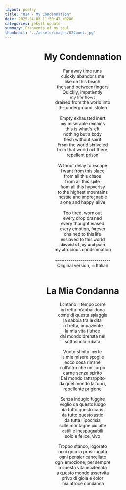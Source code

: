 ```yaml
---
layout: poetry
title: "024 - My Condemnation"
date: 2025-04-03 11:50:47 +0200
categories: jekyll update
summary: Fragments of my soul
thumbnail: "../assets/images/024poet.jpg"
---
```


<div style="text-align: center;">
<h1>My Condemnation</h1>
</div>
<div style="text-align: center;">
Far away time runs<br>
quickly abandons me<br>
like on this beach<br>
the sand between fingers<br>
Quickly, impatiently<br>
my life flows<br>
drained from the world into<br>
the underground, stolen<br>
<br>
Empty exhausted inert<br>
my miserable remains<br>
this is what's left<br>
nothing but a body<br>
flesh without spirit<br>
From the world shriveled<br>
from that world out there,<br>
repellent prison<br>
<br>
Without delay to escape<br>
I want from this place<br>
from all this chaos<br>
from all this spite<br>
from all this hypocrisy<br>
to the highest mountains<br>
hostile and impregnable<br>
alone and happy, alive<br>
<br>
Too tired, worn out<br>
every drop drained<br>
every thought erased<br>
every emotion, forever<br>
chained to this life<br>
enslaved to this world<br>
devoid of joy and pain<br>
my atrocious condemnation<br>
</div>
<br>

<div style="text-align: center;"> 
----------------------------<br>
Original version, in Italian</div>
<br>
<div style="text-align: center;">
<h1>La Mia Condanna</h1>
</div>
<div style="text-align: center;">
Lontano il tempo corre<br>
in fretta m’abbandona<br>
come di questa spiaggia<br>
la sabbia tra le dita<br>
In fretta, impaziente<br>
la mia vita fluisce<br>
dal mondo drenata nel<br>
sottosuolo rubata<br>
<br>
Vuoto sfinito inerte<br>
le mie misere spoglie<br>
ecco cosa rimane<br>
null’altro che un corpo<br>
carne senza spirito<br>
Dal mondo rattrappito<br>
da quel mondo la fuori,<br>
repellente prigione<br>
<br>
Senza indugio fuggire<br>
voglio da questo luogo<br>
da tutto questo caos<br>
da tutto questo astio<br>
da tutta l’ipocrisia<br>
sulle montagne più alte<br>
ostili e inespugnabili<br>
solo e felice, vivo<br>
<br>
Troppo stanco, logorato<br>
ogni goccia prosciugata<br>
ogni pensier cancellato<br>
ogni emozione, per sempre<br>
a questa vita incatenata<br>
a questo mondo asservita<br>
privo di gioia e dolor<br>
mia atroce condanna<br>
</div>
